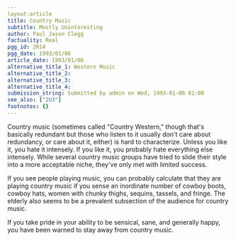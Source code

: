 ```yaml
---
layout:article
title: Country Music
subtitle: Mostly Uninteresting
author: Paul Jason Clegg
factuality: Real
pgg_id: 2R14
pgg_date: 1993/01/06
article_date: 1993/01/06
alternative_title_1: Western Music
alternative_title_2: 
alternative_title_3: 
alternative_title_4: 
submission_string: Submitted by admin on Wed, 1993-01-06 01:00
see_also: ["2U3"]
footnotes: {}
---
```

<div>
<p>Country music (sometimes called "Country Western," though that's basically redundant but those who listen to it usually don't care about redundancy, or care about it, either) is hard to characterize. Unless you like it, you hate it intensely. If you like it, you probably hate everything else intensely. While several country music groups have tried to slide their style into a more acceptable niche, they've only met with limited success.</p>
<p>If you see people playing music, you can probably calculate that they are playing country music if you sense an inordinate number of cowboy boots, cowboy hats, women with chunky thighs, sequins, tassels, and fringe. The elderly also seems to be a prevalent subsection of the audience for country music.</p>
<p>If you take pride in your ability to be sensical, sane, and generally happy, you have been warned to stay away from country music.</p>
</div>
